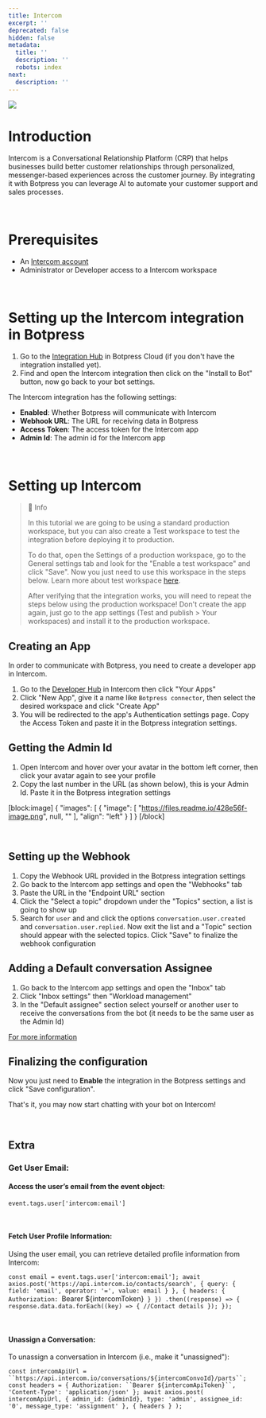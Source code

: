 ```yaml
---
title: Intercom
excerpt: ''
deprecated: false
hidden: false
metadata:
  title: ''
  description: ''
  robots: index
next:
  description: ''
---
```

![](https://files.readme.io/f69ccb4-image.png)

# Introduction

Intercom is a Conversational Relationship Platform (CRP) that helps businesses build better customer relationships through personalized, messenger-based experiences across the customer journey. By integrating it with Botpress you can leverage AI to automate your customer support and sales processes.

<br />

# Prerequisites

- An [Intercom account](https://www.intercom.com/)
- Administrator or Developer access to a Intercom workspace 

<br />

# Setting up the Intercom integration in Botpress

1. Go to the [Integration Hub](https://app.botpress.cloud/hub) in Botpress Cloud (if you don't have the integration installed yet).
2. Find and open the Intercom integration then click on the "Install to Bot" button, now go back to your bot settings.

The Intercom integration has the following settings:

- **Enabled**: Whether Botpress will communicate with Intercom
- **Webhook URL**: The URL for receiving data in Botpress
- **Access Token**: The access token for the Intercom app
- **Admin Id**: The admin id for the Intercom app

<br />

# Setting up Intercom

> 📘 Info
> 
> In this tutorial we are going to be using a standard production workspace, but you can also create a Test workspace to test the integration before deploying it to production.
> 
> To do that, open the Settings of a production workspace, go to the General settings tab and look for the "Enable a test workspace" and click "Save". Now you just need to use this workspace in the steps below. Learn more about test workspace [here](https://www.intercom.com/help/en/articles/188-create-a-test-workspace-in-intercom).
> 
> After verifying that the integration works, you will need to repeat the steps below using the production workspace! Don't create the app again, just go to the app settings (Test and publish > Your workspaces) and install it to the production workspace.

## Creating an App

In order to communicate with Botpress, you need to create a developer app in Intercom.

1. Go to the [Developer Hub](https://developers.intercom.com/) in Intercom then click "Your Apps"
2. Click "New App", give it a name like `Botpress connector`, then select the desired workspace and click "Create App"
3. You will be redirected to the app's Authentication settings page. Copy the Access Token and paste it in the Botpress integration settings.

## Getting the Admin Id

1. Open Intercom and hover over your avatar in the bottom left corner, then click your avatar again to see your profile
2. Copy the last number in the URL (as shown below), this is your Admin Id. Paste it in the Botpress integration settings

[block:image]
{
  "images": [
    {
      "image": [
        "https://files.readme.io/428e56f-image.png",
        null,
        ""
      ],
      "align": "left"
    }
  ]
}
[/block]


<br />

## Setting up the Webhook

1. Copy the Webhook URL provided in the Botpress integration settings
2. Go back to the Intercom app settings and open the "Webhooks" tab
3. Paste the URL in the "Endpoint URL" section
4. Click the "Select a topic" dropdown under the "Topics" section, a list is going to show up
5. Search for `user` and and click the options `conversation.user.created` and `conversation.user.replied`. Now exit the list and a "Topic" section should appear with the selected topics. Click "Save" to finalize the webhook configuration

## Adding a Default conversation Assignee

1. Go back to the Intercom app settings and open the "Inbox" tab
2. Click "Inbox settings" then "Workload management"
3. In the "Default assignee" section select yourself or another user to receive the conversations from the bot (it needs to be the same user as the Admin Id)

[For more information](https://www.intercom.com/help/en/articles/6561699-assign-conversations-to-teammates-and-teams) 

## Finalizing the configuration

Now you just need to **Enable** the integration in the Botpress settings and click "Save configuration".

That's it, you may now start chatting with your bot on Intercom!

<br />

## Extra

### Get User Email:

#### Access the user’s email from the event object:

`event.tags.user['intercom:email']`

<br />

#### Fetch User Profile Information:

Using the user email, you can retrieve detailed profile information from Intercom:

`const email = event.tags.user['intercom:email'];
await axios.post('https://api.intercom.io/contacts/search', {
    query: {
      field: 'email',
      operator: '=',
      value: email
    }
  }, {
    headers: {
      Authorization: `Bearer ${intercomToken}`
    }
  })
  .then((response) => {
    response.data.data.forEach((key) => {
      //Contact details
    });
  });`

<br />

#### Unassign a Conversation:

To unassign a conversation in Intercom (i.e., make it "unassigned"):

```const intercomApiUrl = ``https://api.intercom.io/conversations/${intercomConvoId}/parts``;
const headers = {
  Authorization: ``Bearer ${intercomApiToken}``,
  'Content-Type': 'application/json'
};
await axios.post(
  intercomApiUrl,
  {
    admin_id: {adminId},
    type: 'admin',
    assignee_id: '0',
    message_type: 'assignment'
  },
  { headers }
);```
